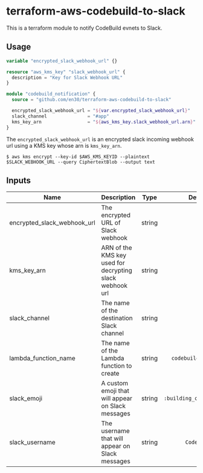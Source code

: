 # terraform-aws-codebuild-to-slack
This is a terraform module to notify CodeBuild evnets to Slack.


## Usage
```terraform
variable "encrypted_slack_webhook_url" {}

resource "aws_kms_key" "slack_webhook_url" {
  description = "Key for Slack Webhook URL"
}

module "codebuild_notification" {
  source = "github.com/en30/terraform-aws-codebuild-to-slack"

  encrypted_slack_webhook_url = "${var.encrypted_slack_webhook_url}"
  slack_channel               = "#app"
  kms_key_arn                 = "${aws_kms_key.slack_webhook_url.arn}"
}

```

The `encrypted_slack_webhook_url` is an encrypted slack incoming webhook url using a KMS key whose arn is `kms_key_arn`.
```console
$ aws kms encrypt --key-id $AWS_KMS_KEYID --plaintext $SLACK_WEBHOOK_URL --query CiphertextBlob --output text
```

## Inputs
| Name | Description | Type | Default | Required |
|------|-------------|:----:|:-----:|:-----:|
| encrypted_slack_webhook_url | The encrypted URL of Slack webhook | string | - | yes |
| kms_key_arn | ARN of the KMS key used for decrypting slack webhook url | string | - | no |
| slack_channel | The name of the destination Slack channel | string | - | yes |
| lambda_function_name | The name of the Lambda function to create | string | `codebuild_to_slack` | no |
| slack_emoji | A custom emoji that will appear on Slack messages | string | `:building_construction:` | no |
| slack_username | The username that will appear on Slack messages | string | `CodeBuild` | no |
